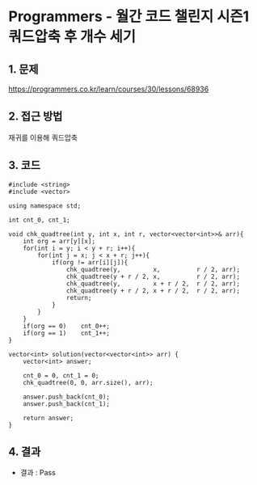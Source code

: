 # Programmers - 월간 코드 챌린지 시즌1 쿼드압축 후 개수 세기

## 1. 문제  
https://programmers.co.kr/learn/courses/30/lessons/68936
## 2. 접근 방법  
재귀를 이용해 쿼드압축
## 3. 코드  
```
#include <string>
#include <vector>

using namespace std;

int cnt_0, cnt_1;

void chk_quadtree(int y, int x, int r, vector<vector<int>>& arr){
    int org = arr[y][x];
    for(int i = y; i < y + r; i++){
        for(int j = x; j < x + r; j++){
            if(org != arr[i][j]){
                chk_quadtree(y,         x,          r / 2, arr);
                chk_quadtree(y + r / 2, x,          r / 2, arr);
                chk_quadtree(y,         x + r / 2,  r / 2, arr);
                chk_quadtree(y + r / 2, x + r / 2,  r / 2, arr);
                return;
            }
        }
    }
    if(org == 0)    cnt_0++;
    if(org == 1)    cnt_1++;
}

vector<int> solution(vector<vector<int>> arr) {
    vector<int> answer;
    
    cnt_0 = 0, cnt_1 = 0;
    chk_quadtree(0, 0, arr.size(), arr);
    
    answer.push_back(cnt_0);
    answer.push_back(cnt_1);
        
    return answer;
}
```

## 4. 결과
- 결과 : Pass
